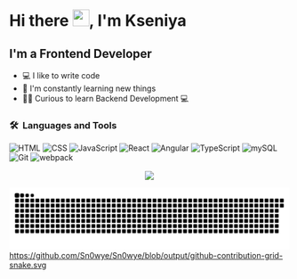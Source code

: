 # Hi there <img height="30" src="https://media.giphy.com/media/hvRJCLFzcasrR4ia7z/giphy.gif" width="30px">, I'm Kseniya


## I'm a Frontend Developer
- 💻 I like to write code
- 📖 I'm constantly learning new things
- 👨‍💻 Curious to learn Backend Development 💻

### 🛠 &nbsp;Languages and Tools
![HTML](https://img.shields.io/badge/-HTML-090909?style=for-the-badge&logo=html5)
![CSS](https://img.shields.io/badge/-CSS-090909?style=for-the-badge&logo=CSS3&logoColor=043ce4)
![JavaScript](https://img.shields.io/badge/-JavaScript-090909?style=for-the-badge&logo=JavaScript&logoColor=f4dc1c)
![React](https://img.shields.io/badge/-React-090909?style=for-the-badge&logo=React&logoColor=63dafa)
![Angular](https://img.shields.io/badge/-Angular-090909?style=for-the-badge&logo=Angular&logoColor=dc0432)
![TypeScript](https://img.shields.io/badge/-TypeScript-090909?style=for-the-badge&logo=TypeScript&logoColor=046cc4)
![mySQL](https://img.shields.io/badge/-mySQL-090909?style=for-the-badge&logo=mySQL&logoColor=fff)
![Git](https://img.shields.io/badge/-Git-090909?style=for-the-badge&logo=Git&logoColor=fc5838)
![webpack](https://img.shields.io/badge/-webpack-090909?style=for-the-badge&logo=webpack&logoColor=bae4fc)


<div align="center">
  <img align="center" height="180em" src="https://github-readme-stats.vercel.app/api/top-langs/?username=kseniyavldk&layout=compact&langs_count=7&theme=midnight-purple"/>
</div>

<div> 
  
  ![Snake animation](https://github.com/kseniyavldk/kseniyavldk/blob/main/assets/github-contribution-grid-snake.svg)
  https://github.com/Sn0wye/Sn0wye/blob/output/github-contribution-grid-snake.svg
</div>